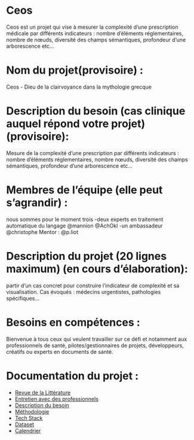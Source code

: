 # Ceos
Ceos est un projet qui vise à mesurer la complexité d’une prescription médicale par différents indicateurs : nombre d’éléments réglementaires, nombre de nœuds, diversité des champs sémantiques, profondeur d’une arborescence etc…

# Nom du projet(provisoire) :
Ceos - Dieu de la clairvoyance dans la mythologie grecque

# Description du besoin (cas clinique auquel répond votre projet) (provisoire):
Mesure de la complexité d’une prescription par différents indicateurs : nombre d’éléments réglementaires, nombre nœuds, diversité des champs sémantiques, profondeur d’une arborescence etc…

# Membres de l’équipe (elle peut s’agrandir) :
nous sommes pour le moment trois
-deux experts en traitement automatique du langage @mannion @AchOkl
-un ambassadeur @christophe
Mentor : @p.liot

# Description du projet (20 lignes maximum) (en cours d’élaboration):
partir d’un cas concret pour construire l’indicateur de complexité et sa visualisation. Cas évoqués : médecins urgentistes, pathologies spécifiques…

# Besoins en compétences :
Bienvenue à tous ceux qui veulent travailler sur ce défi et notamment aux professionnels de santé, pilotes/gestionnaires de projets, développeurs, créatifs ou experts en documents de santé.

# Documentation du projet :
- [Revue de la Littérature](https://github.com/nammu-io/ceos/blob/main/docs/Revue-Litt%C3%A9rature.md)
- [Entretien avec des professionnels](https://github.com/nammu-io/ceos/blob/main/docs/EntretiensProfessionnels.md)
- [Description du besoin](https://github.com/nammu-io/ceos/blob/main/docs/DescriptionBesoins.md)
- [Méthodologie](https://github.com/nammu-io/ceos/blob/main/docs/Methodologie.md)
- [Tech Stack](https://github.com/nammu-io/ceos/blob/main/docs/TechStack.md)
- [Dataset](https://github.com/nammu-io/ceos/blob/main/docs/Dataset.md)
- [Calendrier](https://github.com/nammu-io/ceos/blob/main/docs/Calendrier.md)

